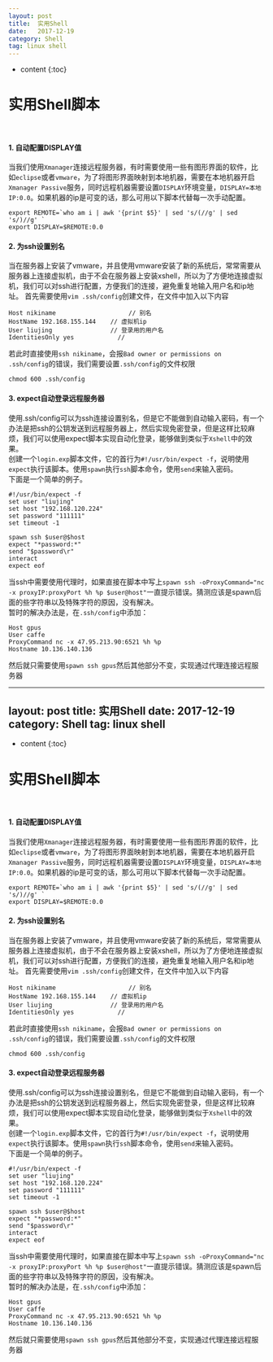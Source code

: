 ```yaml
---
layout: post
title:  实用Shell
date:   2017-12-19
category: Shell
tag: linux shell
---
```


* content
{:toc}

# 实用Shell脚本  
<br/>

#### 1. 自动配置DISPLAY值
当我们使用`Xmanager`连接远程服务器，有时需要使用一些有图形界面的软件，比如`eclipse`或者`vmware`，为了将图形界面映射到本地机器，需要在本地机器开启`Xmanager Passive`服务，同时远程机器需要设置`DISPLAY`环境变量，`DISPLAY=本地IP:0.0`。如果机器的ip是可变的话，那么可用以下脚本代替每一次手动配置。
```
export REMOTE=`who am i | awk '{print $5}' | sed 's/(//g' | sed 's/)//g' `
export DISPLAY=$REMOTE:0.0
```

#### 2. 为ssh设置别名
当在服务器上安装了vmware，并且使用vmware安装了新的系统后，常常需要从服务器上连接虚拟机，由于不会在服务器上安装xshell，所以为了方便地连接虚拟机，我们可以对ssh进行配置，方便我们的连接，避免重复地输入用户名和ip地址。
首先需要使用`vim .ssh/config`创建文件，在文件中加入以下内容
```
Host nikiname                    // 别名
HostName 192.168.155.144    // 虚拟机ip
User liujing                // 登录用的用户名
IdentitiesOnly yes            //
```
若此时直接使用`ssh nikiname`，会报`Bad owner or permissions on .ssh/config`的错误，我们需要设置`.ssh/config`的文件权限
```
chmod 600 .ssh/config
```

#### 3. expect自动登录远程服务器
使用.ssh/config可以为ssh连接设置别名，但是它不能做到自动输入密码，有一个办法是把ssh的公钥发送到远程服务器上，然后实现免密登录，但是这样比较麻烦，我们可以使用expect脚本实现自动化登录，能够做到类似于`Xshell`中的效果。  
创建一个`login.exp`脚本文件，它的首行为`#!/usr/bin/expect -f`，说明使用`expect`执行该脚本。使用`spawn`执行`ssh`脚本命令，使用`send`来输入密码。  
下面是一个简单的例子。
```
#!/usr/bin/expect -f
set user "liujing"
set host "192.168.120.224"
set password "111111"
set timeout -1

spawn ssh $user@$host
expect "*password:*"
send "$password\r"
interact
expect eof
```
当ssh中需要使用代理时，如果直接在脚本中写上`spawn ssh -oProxyCommand="nc -x proxyIP:proxyPort %h %p $user@host"`一直提示错误。猜测应该是spawn后面的些字符串以及特殊字符的原因，没有解决。  
暂时的解决办法是，在`.ssh/config`中添加：
```
Host gpus
User caffe
ProxyCommand nc -x 47.95.213.90:6521 %h %p
Hostname 10.136.140.136
```
然后就只需要使用`spawn ssh gpus`然后其他部分不变，实现通过代理连接远程服务器






---
layout: post
title:  实用Shell
date:   2017-12-19
category: Shell
tag: linux shell
---

* content
{:toc}

# 实用Shell脚本  
<br/>

#### 1. 自动配置DISPLAY值
当我们使用`Xmanager`连接远程服务器，有时需要使用一些有图形界面的软件，比如`eclipse`或者`vmware`，为了将图形界面映射到本地机器，需要在本地机器开启`Xmanager Passive`服务，同时远程机器需要设置`DISPLAY`环境变量，`DISPLAY=本地IP:0.0`。如果机器的ip是可变的话，那么可用以下脚本代替每一次手动配置。
```
export REMOTE=`who am i | awk '{print $5}' | sed 's/(//g' | sed 's/)//g' `
export DISPLAY=$REMOTE:0.0
```

#### 2. 为ssh设置别名
当在服务器上安装了vmware，并且使用vmware安装了新的系统后，常常需要从服务器上连接虚拟机，由于不会在服务器上安装xshell，所以为了方便地连接虚拟机，我们可以对ssh进行配置，方便我们的连接，避免重复地输入用户名和ip地址。
首先需要使用`vim .ssh/config`创建文件，在文件中加入以下内容
```
Host nikiname                    // 别名
HostName 192.168.155.144    // 虚拟机ip
User liujing                // 登录用的用户名
IdentitiesOnly yes            //
```
若此时直接使用`ssh nikiname`，会报`Bad owner or permissions on .ssh/config`的错误，我们需要设置`.ssh/config`的文件权限
```
chmod 600 .ssh/config
```

#### 3. expect自动登录远程服务器
使用.ssh/config可以为ssh连接设置别名，但是它不能做到自动输入密码，有一个办法是把ssh的公钥发送到远程服务器上，然后实现免密登录，但是这样比较麻烦，我们可以使用expect脚本实现自动化登录，能够做到类似于`Xshell`中的效果。  
创建一个`login.exp`脚本文件，它的首行为`#!/usr/bin/expect -f`，说明使用`expect`执行该脚本。使用`spawn`执行`ssh`脚本命令，使用`send`来输入密码。  
下面是一个简单的例子。
```
#!/usr/bin/expect -f
set user "liujing"
set host "192.168.120.224"
set password "111111"
set timeout -1

spawn ssh $user@$host
expect "*password:*"
send "$password\r"
interact
expect eof
```
当ssh中需要使用代理时，如果直接在脚本中写上`spawn ssh -oProxyCommand="nc -x proxyIP:proxyPort %h %p $user@host"`一直提示错误。猜测应该是spawn后面的些字符串以及特殊字符的原因，没有解决。  
暂时的解决办法是，在`.ssh/config`中添加：
```
Host gpus
User caffe
ProxyCommand nc -x 47.95.213.90:6521 %h %p
Hostname 10.136.140.136
```
然后就只需要使用`spawn ssh gpus`然后其他部分不变，实现通过代理连接远程服务器






